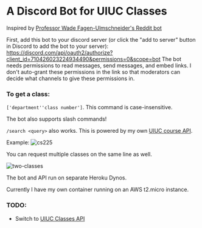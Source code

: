 # A Discord Bot for UIUC Classes
Inspired by [Professor Wade Fagen-Ulmschneider's Reddit bot](https://github.com/illinois/reddit-uiuc-bot/)

First, add this bot to your discord server (or click the "add to server" button in Discord to add the bot to your server):
https://discord.com/api/oauth2/authorize?client_id=710426023224934490&permissions=0&scope=bot
The bot needs permissions to read messages, send messages, and embed links. I don't auto-grant these 
permissions in the link so that moderators can decide what channels to give these permissions in.

### To get a class: 
`['department''class number']`. This command is case-insensitive.

The bot also supports slash commands!

`/search <query>` also works. This is powered by my own [UIUC course API](https://github.com/timot3/uiuc-course-api).

Example:
![cs225](https://media.discordapp.net/attachments/735523773515694149/791889935607136266/unknown.png)

You can request multiple classes on the same line as well.

![two-classes](https://media.discordapp.net/attachments/735523773515694149/791889705687973928/unknown.png)

The bot and API run on separate Heroku Dynos.

Currently I have my own container running on an AWS t2.micro instance.

### TODO:
- Switch to [UIUC Classes API](https://uiuc-api.readthedocs.io/en/latest/)



